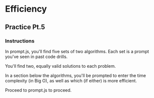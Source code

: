 # Efficiency

## Practice Pt.5

### Instructions

In prompt.js, you'll find five sets of two algorithms. Each set is a prompt you've seen in past code drills. 

You'll find two, equally valid solutions to each problem.

In a section below the algorithms, you'll be prompted to enter the time complexity (in Big O), as well as which (if either) is more efficient.

Proceed to prompt.js to proceed.